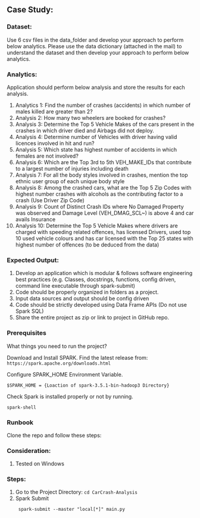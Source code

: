 ## Case Study:
### Dataset:
Use 6 csv files in the data_folder and develop your approach to perform below analytics.
 Please use the data dictionary (attached in the mail) to understand the dataset and then develop your approach to perform below analytics.

### Analytics: 
Application should perform below analysis and store the results for each analysis.
1.	Analytics 1: Find the number of crashes (accidents) in which number of males killed are greater than 2?
2.	Analysis 2: How many two wheelers are booked for crashes? 
3.	Analysis 3: Determine the Top 5 Vehicle Makes of the cars present in the crashes in which driver died and Airbags did not deploy.
4.	Analysis 4: Determine number of Vehicles with driver having valid licences involved in hit and run? 
5.	Analysis 5: Which state has highest number of accidents in which females are not involved? 
6.	Analysis 6: Which are the Top 3rd to 5th VEH_MAKE_IDs that contribute to a largest number of injuries including death
7.	Analysis 7: For all the body styles involved in crashes, mention the top ethnic user group of each unique body style  
8.	Analysis 8: Among the crashed cars, what are the Top 5 Zip Codes with highest number crashes with alcohols as the contributing factor to a crash (Use Driver Zip Code)
9.	Analysis 9: Count of Distinct Crash IDs where No Damaged Property was observed and Damage Level (VEH_DMAG_SCL~) is above 4 and car avails Insurance
10.	Analysis 10: Determine the Top 5 Vehicle Makes where drivers are charged with speeding related offences, has licensed Drivers, used top 10 used vehicle colours and has car licensed with the Top 25 states with highest number of offences (to be deduced from the data)

### Expected Output:
1.	Develop an application which is modular & follows software engineering best practices (e.g. Classes, docstrings, functions, config driven, command line executable through spark-submit)
2.	Code should be properly organized in folders as a project.
3.	Input data sources and output should be config driven
4.	Code should be strictly developed using Data Frame APIs (Do not use Spark SQL)
5.	Share the entire project as zip or link to project in GitHub repo.

### Prerequisites

What things you need to run the project?

Download and Install SPARK. Find the latest release from: `https://spark.apache.org/downloads.html`

Configure SPARK_HOME Environment Variable.
```commandline
$SPARK_HOME = {Loaction of spark-3.5.1-bin-hadoop3 Directory}
```
Check Spark is installed properly or not by running.
```commandline
spark-shell
```

### Runbook
Clone the repo and follow these steps:
### Consideration:
1. Tested on Windows

### Steps:
1. Go to the Project Directory: `cd CarCrash-Analysis`
2. Spark Submit
   ```commandline
    spark-submit --master "local[*]" main.py
   ```
